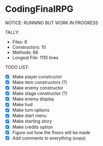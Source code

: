# CodingFinalRPG
NOTICE: RUNNING BUT WORK IN PROGRESS

TALLY:
- Files: 8
- Constructors: 10 
- Methods: 66
- Longest File: 1110 lines

TODO LIST:
- [x] Make player constructor
- [x] Make item constructors (?)
- [x] Make enemy constructor 
- [x] Make stage constructor (?)
- [x] Make enemy display
- [x] Make hud
- [x] Make turn options
- [x] Make start menu
- [x] Make starting story
- [x] Make credits option
- [x] Figure out how the floors will be made
- [x] Add comments to everything (oops)
